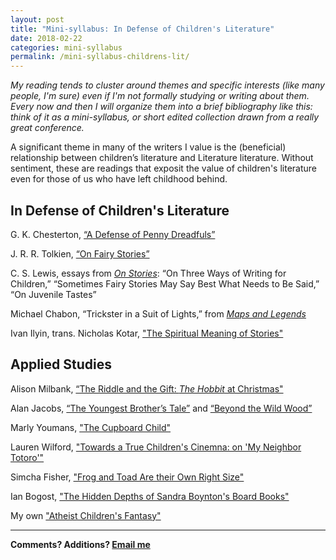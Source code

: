 ```yaml
---
layout: post
title: "Mini-syllabus: In Defense of Children's Literature"
date: 2018-02-22
categories: mini-syllabus
permalink: /mini-syllabus-childrens-lit/
---
```


*My reading tends to cluster around themes and specific interests (like many people, I'm sure) even if I'm not formally studying or writing about them. Every now and then I will organize them into a brief bibliography like this: think of it as a mini-syllabus, or short edited collection drawn from a really great conference.*

A significant theme in many of the writers I value is the (beneficial) relationship between children’s literature and Literature literature. Without sentiment, these are readings that exposit the value of children's literature even for those of us who have left childhood behind.

## In Defense of Children's Literature

G. K. Chesterton, [“A Defense of Penny Dreadfuls”](http://www.cse.dmu.ac.uk/~mward/gkc/books/penny-dreadfuls.html)

J. R. R. Tolkien, [“On Fairy Stories”](http://books.google.com/books?id=aPb_AAIcwZ0C&dq=tree+and+leaf&hl=en&sa=X&ei=5-rvUq-SNurd2AWX44H4Dg&ved=0CEUQ6AEwBQ)

C. S. Lewis, essays from [*On Stories*](http://www.amazon.com/On-Stories-Other-Essays-Literature/dp/0156027682): “On Three Ways of Writing for Children,” “Sometimes Fairy Stories May Say Best What Needs to Be Said,” “On Juvenile Tastes”

Michael Chabon, “Trickster in a Suit of Lights,” from [*Maps and Legends*](http://books.google.com/books?id=U5GSY6TbBq8C&printsec=frontcover&dq=maps+and+legends&hl=en&sa=X&ei=k-3vUqDNGOrK2gXKrYHYDA&ved=0CCsQ6AEwAA#v=onepage&q&f=false)

Ivan Ilyin, trans. Nicholas Kotar, ["The Spiritual Meaning of Stories"
](http://nicholaskotar.com/2016/12/02/spiritual-meaning-stories/)

## Applied Studies

Alison Milbank, [“The Riddle and the Gift: *The Hobbit* at Christmas"](http://www.abc.net.au/religion/articles/2012/12/24/3660152.htm)

Alan Jacobs, [“The Youngest Brother’s Tale”](http://www.booksandculture.com/articles/2007/sepoct/1.47.html) and [“Beyond the Wild Wood”](http://www.firstthings.com/article/2009/10/beyond-the-wild-wood)

Marly Youmans, ["The Cupboard Child"](https://thepalaceat2.blogspot.com/2014/02/the-cupboard-child.html)

Lauren Wilford, ["Towards a True Children's Cinemna: on 'My Neighbor Totoro'"](http://www.brightwalldarkroom.com/2017/03/13/towards-a-true-childrens-cinema-on-my-neighbor-totoro/)

Simcha Fisher, ["Frog and Toad Are their Own Right Size"](https://www.simchafisher.com/2017/06/19/frog-and-toad-are-their-own-right-size/)

Ian Bogost, ["The Hidden Depths of Sandra Boynton's Board Books"](https://www.newyorker.com/books/page-turner/the-hidden-depths-of-sandra-boyntons-board-books)

My own ["Atheist Children's Fantasy"](http://matt-miller.org/atheist-childrens-fantasy/)

***

**Comments? Additions? [Email me](mailto:mm@matt-miller.org)**